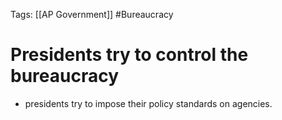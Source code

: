 Tags: [[AP Government]] #Bureaucracy 

# Presidents try to control the bureaucracy
- presidents try to impose their policy standards on agencies.

